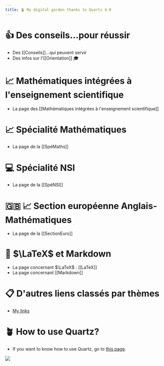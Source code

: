 ```yaml
---
title: 🪴 My digital garden thanks to Quartz 4.0
---
```


# 👍 Des conseils...pour réussir 
- Des [[Conseils]]...qui peuvent servir
- Des infos sur l'[[Orientation]] 🎓

# 📈 Mathématiques intégrées à l'enseignement scientifique
- La page des [[Mathématiques intégrées à l'enseignement scientifique]]

# 📈 Spécialité Mathématiques 
- La page de la [[SpéMaths]]

# 💻 Spécialité NSI
- La page de la [[SpéNSI]]

# 🇬‍🇧 📈 Section européenne Anglais-Mathématiques
- La page de la [[SectionEuro]]


# 🔆 $\LaTeX$ et Markdown

- La page concernant $\LaTeX$ : [[LaTeX]]
- La page concernant [[Markdown]]


#  📋 D'autres liens classés par thèmes
- [My links](My%20links.md)


# 🪴 How to use Quartz?
- If you want to know how to use Quartz, go to [this page](https://quartz.jzhao.xyz/).


![](https://www.pearltrees.com/s/file/view/274150552/)